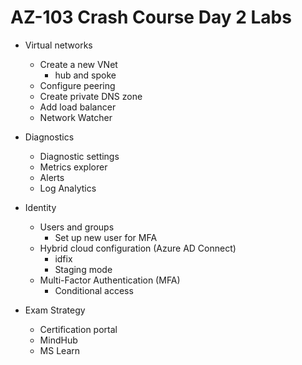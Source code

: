 # AZ-103 Crash Course Day 2 Labs

* Virtual networks
  - Create a new VNet
    + hub and spoke
  - Configure peering
  - Create private DNS zone
  - Add load balancer
  - Network Watcher

* Diagnostics
  - Diagnostic settings
  - Metrics explorer
  - Alerts
  - Log Analytics

* Identity
  - Users and groups
    + Set up new user for MFA
  - Hybrid cloud configuration (Azure AD Connect)
    + idfix
    + Staging mode
  - Multi-Factor Authentication (MFA)
    + Conditional access

* Exam Strategy
  - Certification portal
  - MindHub
  - MS Learn